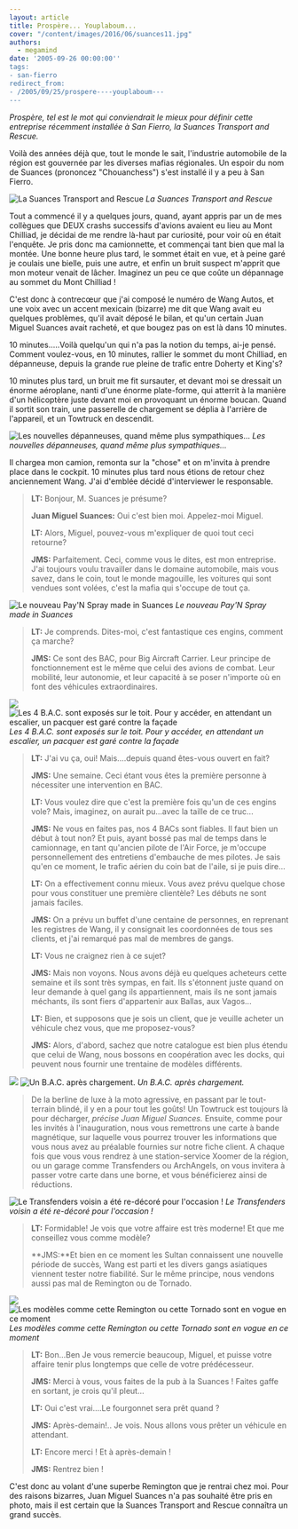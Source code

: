 ```yaml
---
layout: article
title: Prospère... Youplaboum...
cover: "/content/images/2016/06/suances11.jpg"
authors:
  - megamind
date: '2005-09-26 00:00:00''
tags:
- san-fierro
redirect_from:
- /2005/09/25/prospere----youplaboum---
---
```


_Prospère, tel est le mot qui conviendrait le mieux pour définir cette entreprise récemment installée à San Fierro, la Suances Transport and Rescue._

Voilà des années déjà que, tout le monde le sait, l'industrie automobile de la région est gouvernée par les diverses mafias régionales. Un espoir du nom de Suances (prononcez "Chouanchess") s'est installé il y a peu à San Fierro.

![La Suances Transport and Rescue](/content/images/2005/01/suances4.jpg)
_La Suances Transport and Rescue_

Tout a commencé il y a quelques jours, quand, ayant appris par un de mes collègues que DEUX crashs successifs d'avions avaient eu lieu au Mont Chilliad, je décidai de me rendre là-haut par curiosité, pour voir où en était l'enquête. Je pris donc ma camionnette, et commençai tant bien que mal la montée. Une bonne heure plus tard, le sommet était en vue, et à peine garé je coulais une bielle, puis une autre, et enfin un bruit suspect m'apprit que mon moteur venait de lâcher. Imaginez un peu ce que coûte un dépannage au sommet du Mont Chilliad !

C'est donc à contrecœur que j'ai composé le numéro de Wang Autos, et une voix avec un accent mexicain (bizarre) me dit que Wang avait eu quelques problèmes, qu'il avait déposé le bilan, et qu'un certain Juan Miguel Suances avait racheté, et que bougez pas on est là dans 10 minutes.

10 minutes.....Voilà quelqu'un qui n'a pas la notion du temps, ai-je pensé. Comment voulez-vous, en 10 minutes, rallier le sommet du mont Chilliad, en dépanneuse, depuis la grande rue pleine de trafic entre Doherty et King's?

10 minutes plus tard, un bruit me fit sursauter, et devant moi se dressait un énorme aéroplane, nanti d'une énorme plate-forme, qui atterrit à la manière d'un hélicoptère juste devant moi en provoquant un énorme boucan. Quand il sortit son train, une passerelle de chargement se déplia à l'arrière de l'appareil, et un Towtruck en descendit.

![Les nouvelles dépanneuses, quand même plus sympathiques...](/content/images/2005/01/suances7.jpg)
_Les nouvelles dépanneuses, quand même plus sympathiques..._

Il chargea mon camion, remonta sur la "chose" et on m'invita à prendre place dans le cockpit. 10 minutes plus tard nous étions de retour chez anciennement Wang. J'ai d'emblée décidé d'interviewer le responsable.

> **LT:** Bonjour, M. Suances je présume?
> 
> **Juan Miguel Suances:** Oui c'est bien moi. Appelez-moi Miguel.
> 
> **LT:** Alors, Miguel, pouvez-vous m'expliquer de quoi tout ceci retourne?
> 
> **JMS:** Parfaitement. Ceci, comme vous le dites, est mon entreprise. J'ai toujours voulu travailler dans le domaine automobile, mais vous savez, dans le coin, tout le monde magouille, les voitures qui sont vendues sont volées, c'est la mafia qui s'occupe de tout ça.

![Le nouveau Pay'N Spray made in Suances](/content/images/2005/01/suances1.jpg)
_Le nouveau Pay'N Spray made in Suances_

> **LT:** Je comprends. Dites-moi, c'est fantastique ces engins, comment ça marche?
> 
> **JMS:** Ce sont des BAC, pour Big Aircraft Carrier. Leur principe de fonctionnement est le même que celui des avions de combat. Leur mobilité, leur autonomie, et leur capacité à se poser n'importe où en font des véhicules extraordinaires.

![](/content/images/2005/01/suances3.jpg)
![Les 4 B.A.C. sont exposés sur le toit. Pour y accéder, en attendant un escalier, un pacquer est garé contre la façade](/content/images/2005/01/suances2.jpg)
_Les 4 B.A.C. sont exposés sur le toit. Pour y accéder, en attendant un escalier, un pacquer est garé contre la façade_

> **LT:** J'ai vu ça, oui! Mais....depuis quand êtes-vous ouvert en fait?
> 
> **JMS:** Une semaine. Ceci étant vous êtes la première personne à nécessiter une intervention en BAC.
> 
> **LT:** Vous voulez dire que c'est la première fois qu'un de ces engins vole? Mais, imaginez, on aurait pu...avec la taille de ce truc...
> 
> **JMS:** Ne vous en faites pas, nos 4 BACs sont fiables. Il faut bien un début à tout non? Et puis, ayant bossé pas mal de temps dans le camionnage, en tant qu'ancien pilote de l'Air Force, je m'occupe personnellement des entretiens d'embauche de mes pilotes. Je sais qu'en ce moment, le trafic aérien du coin bat de l'aile, si je puis dire...
> 
> **LT:** On a effectivement connu mieux. Vous avez prévu quelque chose pour vous constituer une première clientèle? Les débuts ne sont jamais faciles.
> 
> **JMS:** On a prévu un buffet d'une centaine de personnes, en reprenant les registres de Wang, il y consignait les coordonnées de tous ses clients, et j'ai remarqué pas mal de membres de gangs.
> 
> **LT:** Vous ne craignez rien à ce sujet?
> 
> **JMS:** Mais non voyons. Nous avons déjà eu quelques acheteurs cette semaine et ils sont très sympas, en fait. Ils s'étonnent juste quand on leur demande à quel gang ils appartiennent, mais ils ne sont jamais méchants, ils sont fiers d'appartenir aux Ballas, aux Vagos...
> 
> **LT:** Bien, et supposons que je sois un client, que je veuille acheter un véhicule chez vous, que me proposez-vous?
> 
> **JMS:** Alors, d'abord, sachez que notre catalogue est bien plus étendu que celui de Wang, nous bossons en coopération avec les docks, qui peuvent nous fournir une trentaine de modèles différents.

![](/content/images/2005/01/suances9.jpg)
![Un B.A.C. après chargement.](/content/images/2005/01/suances8.jpg)
_Un B.A.C. après chargement._

> De la berline de luxe à la moto agressive, en passant par le tout-terrain blindé, il y en a pour tout les goûts! Un Towtruck est toujours là pour décharger, _précise Juan Miguel Suances._ Ensuite, comme pour les invités à l'inauguration, nous vous remettrons une carte à bande magnétique, sur laquelle vous pourrez trouver les informations que vous nous avez au préalable fournies sur notre fiche client. A chaque fois que vous vous rendrez à une station-service Xoomer de la région, ou un garage comme Transfenders ou ArchAngels, on vous invitera à passer votre carte dans une borne, et vous bénéficierez ainsi de réductions.

![Le Transfenders voisin a été re-décoré pour l'occasion !](/content/images/2005/01/suances9.jpg)
_Le Transfenders voisin a été re-décoré pour l'occasion !_

> **LT:** Formidable! Je vois que votre affaire est très moderne! Et que me conseillez vous comme modèle?
> 
> \*\*JMS:\*\*Et bien en ce moment les Sultan connaissent une nouvelle période de succès, Wang est parti et les divers gangs asiatiques viennent tester notre fiabilité. Sur le même principe, nous vendons aussi pas mal de Remington ou de Tornado.

![](/content/images/2005/01/suances5.jpg)
![Les modèles comme cette Remington ou cette Tornado sont en vogue en ce moment](/content/images/2005/01/suances6.jpg)
_Les modèles comme cette Remington ou cette Tornado sont en vogue en ce moment_

> **LT:** Bon...Ben Je vous remercie beaucoup, Miguel, et puisse votre affaire tenir plus longtemps que celle de votre prédécesseur.
> 
> **JMS:** Merci à vous, vous faites de la pub à la Suances ! Faites gaffe en sortant, je crois qu'il pleut...
> 
> **LT:** Oui c'est vrai....Le fourgonnet sera prêt quand ?
> 
> **JMS:** Après-demain!.. Je vois. Nous allons vous prêter un véhicule en attendant.
> 
> **LT:** Encore merci ! Et à après-demain !
> 
> **JMS:** Rentrez bien !

C'est donc au volant d'une superbe Remington que je rentrai chez moi. Pour des raisons bizarres, Juan Miguel Suances n'a pas souhaité être pris en photo, mais il est certain que la Suances Transport and Rescue connaîtra un grand succès.